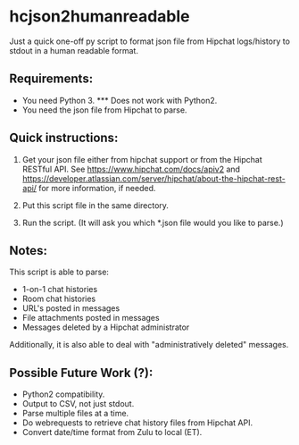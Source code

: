 # hcjson2humanreadable


Just a quick one-off py script to format json file from Hipchat logs/history to stdout in a human readable format.


## Requirements: 

- You need Python 3. ***  Does not work with Python2.
- You need the json file from Hipchat to parse.


## Quick instructions: 

1. Get your json file either from hipchat support or from the Hipchat RESTful API.  See https://www.hipchat.com/docs/apiv2 and https://developer.atlassian.com/server/hipchat/about-the-hipchat-rest-api/ for more information, if needed. 

2. Put this script file in the same directory. 

3. Run the script.  (It will ask you which *.json file would you like to parse.) 


## Notes: 

This script is able to parse: 
 
* 1-on-1 chat histories 
* Room chat histories
* URL's posted in messages
* File attachments posted in messages
* Messages deleted by a Hipchat administrator

 

Additionally, it is also able to deal with "administratively deleted" messages. 


## Possible Future Work (?): 

- Python2 compatibility.
- Output to CSV, not just stdout. 
- Parse multiple files at a time. 
- Do webrequests to retrieve chat history files from Hipchat API.	
- Convert date/time format from Zulu to local (ET).


